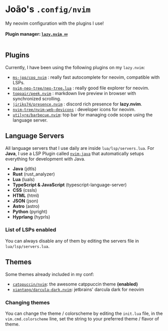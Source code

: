 # João's `.config/nvim`
My neovim configuration with the plugins I use!
<br><br>
**Plugin manager: [`lazy.nvim 💤`](https://lazy.folke.io)**
<br><br>
## Plugins
Currently, I have been using the following plugins on my `lazy.nvim`:
- [`ms-jpq/coq_nvim`](https://github.com/ms-jpq/coq_nvim) : really fast autocomplete for neovim, compatible with LSPs.
- [`nvim-neo-tree/neo-tree.lua`](https://github.com/nvim-neo-tree/neo-tree) : really good file explorer for neovim.
- [`toppair/peek.nvim`](https://github.com/toppair/peek.nvim) : markdown live preview in browser with synchronized scrolling.
- [`jiriks74/presence.nvim`](https://github.com/jiriks74/presence.nvim) : discord rich presence for **lazy.nvim**.
- [`nvim-tree/nvim-web-devicons`](https://github.com/nvim-tree/nvim-web-devicons) : developer icons for neovim.
- [`utilyre/barbecue.nvim`](https://github.com/utilyre/barbecue.nvim): top bar for managing code scope using the language server.

## Language Servers
All language servers that I use daily are inside `lua/lsp/servers.lua`. For **Java**, I use a LSP Plugin called [`nvim-java`](https://github.com/nvim-java/nvim-java) that automatically setups everything for development with Java.
- **Java** (jdtls)
- **Rust** (rust_analyzer)
- **Lua** (luals)
- **TypeScript & JavaScript** (typescript-language-server)
- **CSS** (cssls)
- **HTML** (html)
- **JSON** (json)
- **Astro** (astro)
- **Python** (pyright)
- **Hyprlang** (hyprls)

### List of LSPs enabled
You can always disable any of them by editing the servers file in `lua/lsp/servers.lua`.


## Themes
Some themes already included in my conf:
- [`catppuccin/nvim`](https://github.com/catppuccin/nvim): the awesome catppuccin theme **(enabled)**
- [`xiantang/darcula-dark.nvim`](https://github.com/xiantang/darcula-dark.nvim): jetbrains' darcula dark for neovim

### Changing themes
You can change the theme / colorscheme by editing the `init.lua` file, in the `vim.cmd.colorscheme` line, set the string to your preferred theme / flavor of theme.
